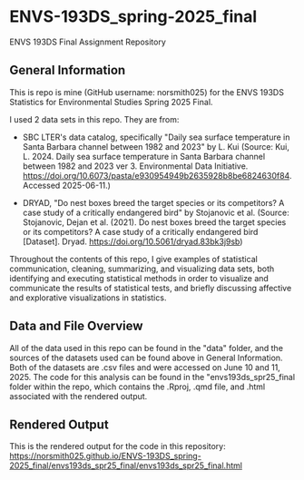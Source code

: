 # ENVS-193DS_spring-2025_final

ENVS 193DS Final Assignment Repository

## General Information 
This is repo is mine (GitHub username: norsmith025) for the ENVS 193DS Statistics for Environmental Studies Spring 2025 Final.

I used 2 data sets in this repo. They are from:

-    SBC LTER's data catalog, specifically "Daily sea surface temperature in Santa Barbara channel between 1982 and 2023" by L. Kui (Source: Kui, L. 2024. Daily sea surface temperature in Santa Barbara channel between 1982 and 2023 ver 3. Environmental Data Initiative. <https://doi.org/10.6073/pasta/e930954949b2635928b8be6824630f84>. Accessed 2025-06-11.)

-   DRYAD, "Do nest boxes breed the target species or its competitors? A case study of a critically endangered bird" by Stojanovic et al. (Source: Stojanovic, Dejan et al. (2021). Do nest boxes breed the target species or its competitors? A case study of a critically endangered bird [Dataset]. Dryad. <https://doi.org/10.5061/dryad.83bk3j9sb>)

Throughout the contents of this repo, I give examples of statistical communication, cleaning, summarizing, and visualizing data sets, both identifying and executing statistical methods in order to visualize and communicate the results of statistical tests, and briefly discussing affective and explorative visualizations in statistics.

## Data and File Overview
All of the data used in this repo can be found in the "data" folder, and the sources of the datasets used can be found above in General Information. Both of the datasets are .csv files and were accessed on June 10 and 11, 2025. The code for this analysis can be found in the "envs193ds_spr25_final folder within the repo, which contains the .Rproj, .qmd file, and .html associated with the rendered output. 

## Rendered Output
This is the rendered output for the code in this repository:  https://norsmith025.github.io/ENVS-193DS_spring-2025_final/envs193ds_spr25_final/envs193ds_spr25_final.html
